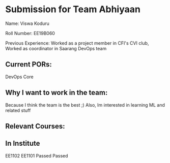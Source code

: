 Submission for Team Abhiyaan
============================

Name:
Viswa Koduru

Roll Number:
EE19B060

Previous Experience:
Worked as a project member in CFI's CVI club,
Worked as coordinator in Saarang DevOps team

Current PORs:
-------------
DevOps Core

Why I want to work in the team:
------------------------------
Because I think the team is the best ;)
Also, Im interested in learning ML and related stuff

Relevant Courses:
----------------
In Institute
------------
EE1102
EE1101
Passed
Passed
